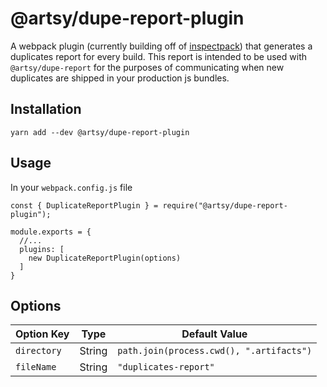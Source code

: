 # @artsy/dupe-report-plugin

A webpack plugin (currently building off of [inspectpack](https://github.com/FormidableLabs/inspectpack)) that generates a duplicates report for every build. This report is intended to be used with `@artsy/dupe-report` for the purposes of communicating when new duplicates are shipped in your production js bundles.

## Installation

```
yarn add --dev @artsy/dupe-report-plugin
```

## Usage

In your `webpack.config.js` file

```
const { DuplicateReportPlugin } = require("@artsy/dupe-report-plugin");

module.exports = {
  //...
  plugins: [
    new DuplicateReportPlugin(options)
  ]
}
```

## Options

| Option Key  | Type   | Default Value                            |
| ----------- | ------ | ---------------------------------------- |
| `directory` | String | `path.join(process.cwd(), ".artifacts")` |
| `fileName`  | String | `"duplicates-report"`                    |
